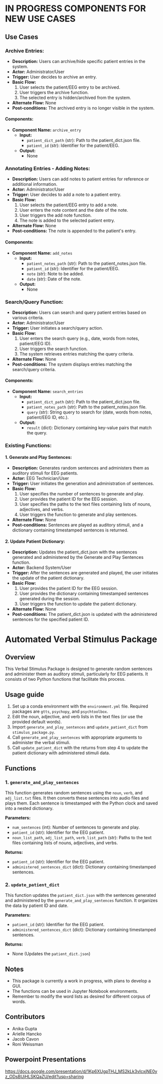 # IN PROGRESS COMPONENTS FOR NEW USE CASES
## Use Cases

### Archive Entries:
- **Description:** Users can archive/hide specific patient entries in the system.
- **Actor:** Administrator/User
- **Trigger:** User decides to archive an entry.
- **Basic Flow:**
  1. User selects the patient/EEG entry to be archived.
  2. User triggers the archive function.
  3. The selected entry is hidden/archived from the system.
- **Alternate Flow:** None
- **Post-conditions:** The archived entry is no longer visible in the system.

#### Components:
- **Component Name:** `archive_entry`
  - **Input:**
    - `patient_dict_path` (str): Path to the patient_dict.json file.
    - `patient_id` (str): Identifier for the patient/EEG.
  - **Output:**
    - None

### Annotating Entries - Adding Notes:
- **Description:** Users can add notes to patient entries for reference or additional information.
- **Actor:** Administrator/User
- **Trigger:** User decides to add a note to a patient entry.
- **Basic Flow:**
  1. User selects the patient/EEG entry to add a note.
  2. User enters the note content and the date of the note.
  3. User triggers the add note function.
  4. The note is added to the selected patient entry.
- **Alternate Flow:** None
- **Post-conditions:** The note is appended to the patient's entry.

#### Components:
- **Component Name:** `add_notes`
  - **Input:**
    - `patient_notes_path` (str): Path to the patient_notes.json file.
    - `patient_id` (str): Identifier for the patient/EEG.
    - `note` (str): Note to be added.
    - `date` (str): Date of the note.
  - **Output:**
    - None

### Search/Query Function:
- **Description:** Users can search and query patient entries based on various criteria.
- **Actor:** Administrator/User
- **Trigger:** User initiates a search/query action.
- **Basic Flow:**
  1. User enters the search query (e.g., date, words from notes, patient/EEG ID).
  2. User triggers the search function.
  3. The system retrieves entries matching the query criteria.
- **Alternate Flow:** None
- **Post-conditions:** The system displays entries matching the search/query criteria.

#### Components:
- **Component Name:** `search_entries`
  - **Input:**
    - `patient_dict_path` (str): Path to the patient_dict.json file.
    - `patient_notes_path` (str): Path to the patient_notes.json file.
    - `query` (str): String query to search for (date, words from notes, patient/EEG ID, etc.).
  - **Output:**
    - `result` (dict): Dictionary containing key-value pairs that match the query.
   
### Existing Functions:

#### 1. Generate and Play Sentences:
- **Description:** Generates random sentences and administers them as auditory stimuli for EEG patients.
- **Actor:** EEG Technician/User
- **Trigger:** User initiates the generation and administration of sentences.
- **Basic Flow:**
  1. User specifies the number of sentences to generate and play.
  2. User provides the patient ID for the EEG session.
  3. User specifies the paths to the text files containing lists of nouns, adjectives, and verbs.
  4. User triggers the function to generate and play sentences.
- **Alternate Flow:** None
- **Post-conditions:** Sentences are played as auditory stimuli, and a dictionary containing timestamped sentences is returned.

#### 2. Update Patient Dictionary:
- **Description:** Updates the patient_dict.json with the sentences generated and administered by the Generate and Play Sentences function.
- **Actor:** Backend System/User
- **Trigger:** After the sentences are generated and played, the user initiates the update of the patient dictionary.
- **Basic Flow:**
  1. User provides the patient ID for the EEG session.
  2. User provides the dictionary containing timestamped sentences generated during the session.
  3. User triggers the function to update the patient dictionary.
- **Alternate Flow:** None
- **Post-conditions:** The patient_dict.json is updated with the administered sentences for the specified patient ID.





# Automated Verbal Stimulus Package

## Overview

This Verbal Stimulus Package is designed to generate random sentences and administer them as auditory stimuli, particularly for EEG patients. It consists of two Python functions that facilitate this process.

## Usage guide

1. Set up a conda environment with the `environment.yml` file. Required packages are `gtts`, `psychopy`, and `psychtoolbox`.
2. Edit the noun, adjective, and verb lists in the text files (or use the provided default words).
3. Import `generate_and_play_sentences` and `update_patient_dict` from `stimulus_package.py`.
4. Call `generate_and_play_sentences` with appropriate arguments to administer the verbal stimuli.
5. Call `update_patient_dict` with the returns from step 4 to update the patient dictionary with administered stimuli data.

## Functions

### 1. `generate_and_play_sentences`

This function generates random sentences using the `noun`, `verb`, and `adj_list.txt` files. It then converts these sentences into audio files and plays them. Each sentence is timestamped with the Python clock and saved into a nested dictionary.

**Parameters:**
- `num_sentences` (int): Number of sentences to generate and play.
- `patient_id` (str): Identifier for the EEG patient.
- `noun_list_path`, `adj_list_path`, `verb_list_path` (str): Paths to the text files containing lists of nouns, adjectives, and verbs.

**Returns:**
- `patient_id` (str): Identifier for the EEG patient.
- `administered_sentences_dict` (dict): Dictionary containing timestamped sentences.

### 2. `update_patient_dict`

This function updates the `patient_dict.json` with the sentences generated and administered by the `generate_and_play_sentences` function. It organizes the data by patient ID and date.

**Parameters:**
- `patient_id` (str): Identifier for the EEG patient.
- `administered_sentences_dict` (dict): Dictionary containing timestamped sentences.

**Returns:**
- None (Updates the `patient_dict.json`)

## Notes

- This package is currently a work in progress, with plans to develop a GUI.
- The functions can be used in Jupyter Notebook environments.
- Remember to modify the word lists as desired for different corpus of words.

## Contributors

- Anika Gupta
- Arielle Hancko
- Jacob Cavon
- Roni Weissman

## Powerpoint Presentations
https://docs.google.com/presentation/d/1Kp6XUgpTHJ_MS2kLk3vIcxjNE0yz_ODsBUjHLSKQaZU/edit?usp=sharing

